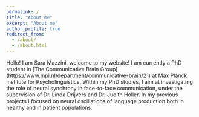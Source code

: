 ```yaml
---
permalink: /
title: "About me"
excerpt: "About me"
author_profile: true
redirect_from: 
  - /about/
  - /about.html
---
```


Hello! I am Sara Mazzini, welcome to my website! I am currently a PhD student in [The Communicative Brain Group] (https://www.mpi.nl/department/communicative-brain/21) at Max Planck institute for Psycholinguistics. Within my PhD studies, I aim at investigating the role of neural synchrony in face-to-face communication, under the supervision of Dr. Linda Drijvers and Dr. Judith Holler. In my previous projects I focused on neural oscillations of language production both in healthy and in patient populations. 
